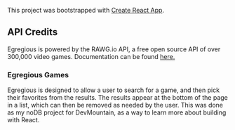 This project was bootstrapped with [Create React App](https://github.com/facebook/create-react-app).

## API Credits
Egregious is powered by the RAWG.io API, a free open source API of over 300,000 video games. Documentation can be found [here.](https://rawg.io/apidocs)

### Egregious Games
Egregious is designed to allow a user to search for a game, and then pick their favorites from the results. The results appear at the bottom of the page in a list, which can then be removed as needed by the user. This was done as my noDB project for DevMountain, as a way to learn more about building with React. 